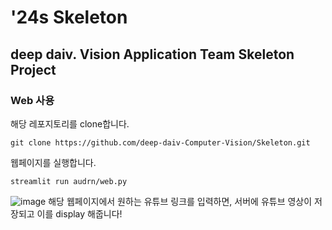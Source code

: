 # '24s Skeleton

## deep daiv. Vision Application Team Skeleton Project

### Web 사용

해당 레포지토리를 clone합니다.

```
git clone https://github.com/deep-daiv-Computer-Vision/Skeleton.git
```

웹페이지를 실행합니다.
```
streamlit run audrn/web.py
```

![image](https://github.com/deep-daiv-Computer-Vision/Skeleton/assets/102133534/7a4c3686-63bf-4546-85e4-35007d021c68)
해당 웹페이지에서 원하는 유튜브 링크를 입력하면, 서버에 유튜브 영상이 저장되고 이를 display 해줍니다!
